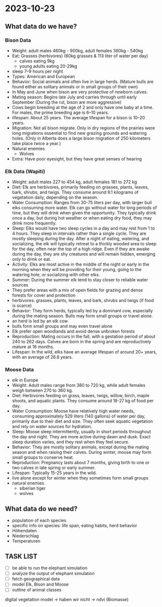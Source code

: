 # 2023-10-23

## What data do we have?
### Bison Data
- Weight: adult males 460kg - 900kg, adult females 360kg - 540kg
- Eat: Grasses (herbivores) (60kg grasses & 113 liter of water per day)
  -  calves eating 9kg
  -  young adults eating 20-29kg  
- sleep 7–9 hours per night
- Types: American and European
- Behavior: Social animals and often live in large herds. (Mature bulls are found either as solitary animals or in small groups of their own)
- In May and June when bison are very protective of newborn calves.
- Mating season: Begins late July and carries through until early September (During the rut, bison are more aggressive)
- Cows begin breeding at the age of 2 and only have one baby at a time. For males, the prime breeding age is 6–10 years.
- lifespan: About 25 years. The average lifespan for a bison is 10–20 years.
- Migration: Not all bison migrate. Only in dry regions of the prairies were long migrations essential to find new grazing grounds and watering holes. (Only in Alberta does a large bison migration of 250 kilometers take place twice a year.)
- Natural enemies
  - Wolves
- Extra: Have poor eyesight, but they have great senses of hearing


### Elk Data (Wapiti)
- Weight: adult males 227 to 454 kg, adult females 181 to 272 kg
- Diet: Elk are herbivores, primarily feeding on grasses, plants, leaves, bark, shrubs, and twigs. They consume around 9.1 kilograms of vegetation daily, depending on the season.
- Water Consumption: Ranges from 30-75 liters per day, with larger bull elks consuming more water. Elk can go without water for long periods of time, but they will drink when given the opportunity. They typically drink once a day, but during hot weather or when eating dry food, they may drink more frequently.
- Sleep: Elks would have two sleep cycles in a day and may rest from 1 to 4 hours. They sleep in intervals rather than a single cycle. They are mostly sleeping during the day.  After a night of eating, watering, and socializing, the elk will typically retreat to a thickly wooded area to sleep for the day, often near the top of a high ridge. Even if they are awake during the day, they are shy creatures and will remain hidden, emerging only to drink or eat.
- Activity: Elks are most active in the middle of the night or early in the morning when they will be providing for their young, going to the watering hole, or socializing with other elks.
- Summer: During the summer elk tend to stay closer to reliable water sources
- They prefer areas with a mix of open fields for grazing and dense forests for cover and protection
- herbivores: grasses, plants, leaves, and bark, shrubs and twigs (if food is scarce)
- Behavior: They form herds, typically led by a dominant cow, especially during the mating season. Bulls may form small groups or travel alone.
- an herd is led by an elk cow
- bulls form small groups and may even travel alone
- Elk prefer open woodlands and avoid dense unbroken forests
- Reproduction: Mating occurs in the fall, with a gestation period of about 240 to 262 days. Calves are born in the spring and are reproductively mature at 16 months.
- Lifespan: In the wild, elks have an average lifespan of around 20+ years, with an average of 26.8 years.


### Moose Data
- elk in Europe
- Weight: Adult males range from 380 to 720 kg, while adult females weigh between 270 to 360 kg.
- Diet: Herbivores feeding on grass, leaves, twigs, willow, birch, maple shoots, and aquatic plants. They consume around 18-27 kg of food per day.
- Water Consumption: Moose have relatively high water needs, consuming approximately 529 liters (140 gallons) of water per day, primarily due to their diet and size. They often seek aquatic vegetation and rely on water sources for hydration.
- Sleep: Moose sleep intermittently, usually in short periods throughout the day and night. They are more active during dawn and dusk. Exact sleep duration varies, and they rest when they feel secure.
- Behavior: They are mostly solitary animals, except during the mating season and when raising their calves. During winter, moose may form small groups to conserve heat.
- Reproduction: Pregnancy lasts about 7 months, giving birth to one or two calves in late spring or early summer.
- Lifespan: Typically 15-25 years in the wild.
- live alone except for winter when they sometimes form small groups
- natural enemies
  - siberian tiger
  - wolves


## What data do we need?
- population of each species
- specific info on species: life span, eating habits, herd behavior
- Höhendaten
- Niederschlag
- Temperaturen

## TASK LIST
- [ ] be able to run the elephant simulation
- [ ] analyze the output of elephant simulation
- [ ] fetch geographical data
- [ ] model Elk, Bison and Moose
- [ ] outline of animal classes

digital vegetation model -> haben wir nicht -> ndvi (Biomasse)

